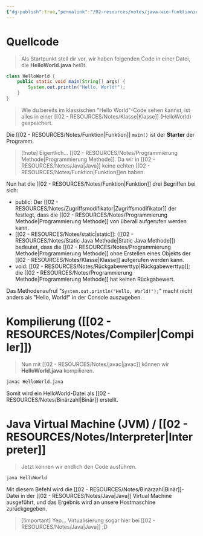 ```yaml
---
{"dg-publish":true,"permalink":"/02-resources/notes/java-wie-funktioniert-es/","tags":["code/java","informatik/virtualisierung"],"noteIcon":"","updated":"2025-03-19T12:11:04.000+01:00"}
---
```


<style> .container {font-family: sans-serif; text-align: center;} .button-wrapper button {z-index: 1;height: 40px; width: 100px; margin: 10px;padding: 5px;} .excalidraw .App-menu_top .buttonList { display: flex;} .excalidraw-wrapper { height: 800px; margin: 50px; position: relative;} :root[dir="ltr"] .excalidraw .layer-ui__wrapper .zen-mode-transition.App-menu_bottom--transition-left {transform: none;} </style><script src="https://cdn.jsdelivr.net/npm/react@17/umd/react.production.min.js"></script><script src="https://cdn.jsdelivr.net/npm/react-dom@17/umd/react-dom.production.min.js"></script><script type="text/javascript" src="https://cdn.jsdelivr.net/npm/@excalidraw/excalidraw@0/dist/excalidraw.production.min.js"></script><div id="Java_wie_funktioniert_es_2024-10-26_2017.00.excalidraw.md1"></div><script>(function(){const InitialData={"type":"excalidraw","version":2,"source":"https://github.com/zsviczian/obsidian-excalidraw-plugin/releases/tag/2.5.2","elements":[{"type":"ellipse","version":2203,"versionNonce":843266990,"index":"a0","isDeleted":false,"id":"yNFjAyFoa0pBaoJydxNyr","fillStyle":"solid","strokeWidth":1,"strokeStyle":"solid","roughness":0,"opacity":100,"angle":0,"x":-393.4815505608274,"y":-257.81102705309047,"strokeColor":"transparent","backgroundColor":"transparent","width":79.1919142631445,"height":87.62205410618098,"seed":1725785138,"groupIds":["PXvtHvARuXF3rJqCaPevx"],"frameId":null,"roundness":null,"boundElements":[],"updated":1729969671633,"link":null,"locked":false},{"type":"line","version":1244,"versionNonce":33265134,"index":"a1","isDeleted":false,"id":"yKKLGo6pUdqHmVqCrk0pQ","fillStyle":"solid","strokeWidth":1,"strokeStyle":"solid","roughness":0,"opacity":100,"angle":0,"x":-374.69158331882284,"y":-207.41750462819292,"strokeColor":"#495057","backgroundColor":"transparent","width":12.650836320188318,"height":10.170250896057496,"seed":231083506,"groupIds":["5GKK6Ds1dUnbUKtm2hsWR","PXvtHvARuXF3rJqCaPevx"],"frameId":null,"roundness":{"type":2},"boundElements":[],"updated":1729969671633,"link":null,"locked":false,"startBinding":null,"endBinding":null,"lastCommittedPoint":null,"startArrowhead":null,"endArrowhead":null,"points":[[0,0],[4.286140979690572,-2.3372162485070476],[8.409498207887736,-0.09856630824469903],[12.213261648746084,-1.9728195937873352],[12.650836320188318,-10.170250896057496]]},{"type":"line","version":824,"versionNonce":1714333742,"index":"a2","isDeleted":false,"id":"pcrVMbZr02M--dIuMa6T9","fillStyle":"solid","strokeWidth":1,"strokeStyle":"solid","roughness":0,"opacity":100,"angle":0,"x":-340.5517983725855,"y":-178.36508527335437,"strokeColor":"#495057","backgroundColor":"transparent","width":21.54643339796803,"height":14.444444444444343,"seed":762544050,"groupIds":["5GKK6Ds1dUnbUKtm2hsWR","PXvtHvARuXF3rJqCaPevx"],"frameId":null,"roundness":{"type":2},"boundElements":[],"updated":1729969671633,"link":null,"locked":false,"startBinding":null,"endBinding":null,"lastCommittedPoint":null,"startArrowhead":null,"endArrowhead":null,"points":[[0,0],[4.2592592592591245,-3.0092592592591245],[9.135304659498615,-1.3351254480294301],[13.167562724014715,-6.589755077658083],[-1.8518518518530982,-14.444444444444343],[-8.378870673953315,-11.432908318154205]]},{"type":"line","version":1806,"versionNonce":1858433646,"index":"a3","isDeleted":false,"id":"ItC9XOj0DZKERNcbTAAEO","fillStyle":"solid","strokeWidth":2,"strokeStyle":"solid","roughness":0,"opacity":100,"angle":0,"x":-397.71036370231707,"y":-200.81815431337364,"strokeColor":"#495057","backgroundColor":"#ced4da","width":53.451710477793824,"height":36.95026404079046,"seed":1645001074,"groupIds":["fonEkfCevmE0suwyKIXou","ikusVdUThEdEG1DP4aVlf","FutNFdHld9wRfdDhklJgK","5GKK6Ds1dUnbUKtm2hsWR","PXvtHvARuXF3rJqCaPevx"],"frameId":null,"roundness":null,"boundElements":[],"updated":1729969671633,"link":null,"locked":false,"startBinding":null,"endBinding":null,"lastCommittedPoint":null,"startArrowhead":null,"endArrowhead":null,"points":[[0,0],[0.11421566210443146,2.941475505966393],[39.14031821739576,25.662220680908387],[52.95204025206479,15.721398660091626],[53.451710477793824,11.242332820895239],[14.739754753237094,-11.288043359882067],[0,0]]},{"type":"line","version":1307,"versionNonce":1183380654,"index":"a4","isDeleted":false,"id":"-G2yigQt7kWe3kOC6La1p","fillStyle":"solid","strokeWidth":1,"strokeStyle":"solid","roughness":0,"opacity":100,"angle":0,"x":-397.13422940761814,"y":-200.2711144306867,"strokeColor":"#495057","backgroundColor":"#ced4da","width":52.73040807408438,"height":22.437421346334304,"seed":718846770,"groupIds":["fMXGN-CnBAUOwDk_gzsTa","nqIzSHrfBjya24GzHmQVf","kf1qztHAz7SfiJgCwpJ4e","5GKK6Ds1dUnbUKtm2hsWR","PXvtHvARuXF3rJqCaPevx"],"frameId":null,"roundness":null,"boundElements":[],"updated":1729969671633,"link":null,"locked":false,"startBinding":null,"endBinding":null,"lastCommittedPoint":null,"startArrowhead":null,"endArrowhead":null,"points":[[0,0],[38.44304876048511,22.437421346334304],[52.73040807408438,10.447081206101757]]},{"type":"line","version":1231,"versionNonce":1461858030,"index":"a5","isDeleted":false,"id":"WGJylzdRI8wYiPVgdw4gP","fillStyle":"solid","strokeWidth":1,"strokeStyle":"solid","roughness":0,"opacity":100,"angle":0,"x":-358.5590352767955,"y":-174.68985613991154,"strokeColor":"#495057","backgroundColor":"#ced4da","width":0.03132583383842302,"height":2.9953646072644915,"seed":104760562,"groupIds":["zI8VWGrF0biOo6rShiEqt","Nd5Wt33zzmdpeqk3upbmm","xscJZtRa76y1-VXd_rYJ2","5GKK6Ds1dUnbUKtm2hsWR","PXvtHvARuXF3rJqCaPevx"],"frameId":null,"roundness":null,"boundElements":[],"updated":1729969671633,"link":null,"locked":false,"startBinding":null,"endBinding":null,"lastCommittedPoint":null,"startArrowhead":null,"endArrowhead":null,"points":[[0,0],[-0.03132583383842302,-2.9953646072644915]]},{"type":"line","version":650,"versionNonce":1830428974,"index":"a6","isDeleted":false,"id":"5-r_sNy2PzbiNhBNHAn_A","fillStyle":"solid","strokeWidth":1,"strokeStyle":"solid","roughness":0,"opacity":100,"angle":0,"x":-383.5647535009699,"y":-209.10703130328184,"strokeColor":"#495057","backgroundColor":"#495057","width":32.582969029002015,"height":21.222215380825673,"seed":231020210,"groupIds":["5GKK6Ds1dUnbUKtm2hsWR","PXvtHvARuXF3rJqCaPevx"],"frameId":null,"roundness":null,"boundElements":[],"updated":1729969671633,"link":null,"locked":false,"startBinding":null,"endBinding":null,"lastCommittedPoint":null,"startArrowhead":null,"endArrowhead":null,"points":[[0,0],[-10.458715596330876,8.16513761467877],[12.399482790468028,21.222215380825673],[22.12425343267114,12.506619050550398],[0,0]]},{"type":"line","version":854,"versionNonce":1541000046,"index":"a7","isDeleted":false,"id":"WcwliUq2ZVkGCho_ESnUK","fillStyle":"solid","strokeWidth":1,"strokeStyle":"solid","roughness":0,"opacity":100,"angle":0,"x":-360.0842427318954,"y":-195.73001990919593,"strokeColor":"#495057","backgroundColor":"#495057","width":7.375520559826327,"height":5.156962524708888,"seed":303263858,"groupIds":["5GKK6Ds1dUnbUKtm2hsWR","PXvtHvARuXF3rJqCaPevx"],"frameId":null,"roundness":null,"boundElements":[],"updated":1729969671633,"link":null,"locked":false,"startBinding":null,"endBinding":null,"lastCommittedPoint":null,"startArrowhead":null,"endArrowhead":null,"points":[[0,0],[-3.2808014859010655,3.011763381549372],[1.0418305085531756,5.156962524708888],[4.094719073925262,2.3136435444562267],[0,0]]},{"type":"line","version":956,"versionNonce":564800942,"index":"a8","isDeleted":false,"id":"c_PdL09Eqg69y8giwxKvB","fillStyle":"solid","strokeWidth":1,"strokeStyle":"solid","roughness":0,"opacity":100,"angle":0,"x":-354.4466588392785,"y":-192.70988568100793,"strokeColor":"#495057","backgroundColor":"#495057","width":15.227869553114942,"height":12.271056484440578,"seed":921735730,"groupIds":["5GKK6Ds1dUnbUKtm2hsWR","PXvtHvARuXF3rJqCaPevx"],"frameId":null,"roundness":null,"boundElements":[],"updated":1729969671633,"link":null,"locked":false,"startBinding":null,"endBinding":null,"lastCommittedPoint":null,"startArrowhead":null,"endArrowhead":null,"points":[[0,0],[-9.522412224156142,8.582233180207822],[-3.723270162588051,12.271056484440578],[5.705457328958801,3.7230395176111415],[0,0]]},{"type":"line","version":2208,"versionNonce":196364270,"index":"a9","isDeleted":false,"id":"c-SrbUMdr8cMpXPBV5WLU","fillStyle":"solid","strokeWidth":2,"strokeStyle":"solid","roughness":0,"opacity":100,"angle":0,"x":-349.75903829272613,"y":-173.5934270543702,"strokeColor":"#495057","backgroundColor":"#ced4da","width":10.325861900493805,"height":8.12204795062289,"seed":256080882,"groupIds":["FT5Z62Lrw2_nEeAyPZwta","8qfmkCjUW4eiOUzoqXmRZ","7ezfQO_I24QkeMrvPdPUz","5GKK6Ds1dUnbUKtm2hsWR","PXvtHvARuXF3rJqCaPevx"],"frameId":null,"roundness":null,"boundElements":[],"updated":1729969671633,"link":null,"locked":false,"startBinding":null,"endBinding":null,"lastCommittedPoint":null,"startArrowhead":null,"endArrowhead":null,"points":[[0,0],[5.112383161587331,2.155257417460234],[10.325861900493805,-1.9238001260923738],[10.18553212622255,-4.242865965288763],[5.989705433923358,-5.966790533162657],[0,0]]},{"type":"line","version":3137,"versionNonce":1510021678,"index":"aA","isDeleted":false,"id":"OQhEfoaft2aMPpqrycnvT","fillStyle":"solid","strokeWidth":2,"strokeStyle":"solid","roughness":0,"opacity":100,"angle":0,"x":-358.18137273643936,"y":-216.1976715618097,"strokeColor":"#495057","backgroundColor":"#ced4da","width":25.059439418853884,"height":22.532361289552,"seed":957558194,"groupIds":["ksqNP57HHDRbDp3j-aehy","YRtsMEAZr0eINwD5N6Rbx","7Le1U4Q9Rxp-BoLCMtX1V","5_Gi2DSHgkYD3M_aKjOzL","mnFf34jNOPQ-FI7UEzVvt","ixqaBshMuZtSpHWbHFK_v","FMZWKOHFRnsTsmcugvfBg","nduQZGnSKtdae-Hi-m3B7","PXvtHvARuXF3rJqCaPevx"],"frameId":null,"roundness":null,"boundElements":[],"updated":1729969671633,"link":null,"locked":false,"startBinding":null,"endBinding":null,"lastCommittedPoint":null,"startArrowhead":null,"endArrowhead":null,"points":[[0,0],[0.11421566210438161,9.422956987448126],[12.817631894707915,15.935675954361614],[24.559769193124808,7.622238894263049],[25.059439418853884,-1.4864565745628564],[13.57926092607591,-6.5966853351903865],[0,0]]},{"type":"line","version":1919,"versionNonce":1668916334,"index":"aB","isDeleted":false,"id":"2kinHQIo6RiA0-P2GViWH","fillStyle":"solid","strokeWidth":2,"strokeStyle":"solid","roughness":0,"opacity":100,"angle":0,"x":-362.1278473003291,"y":-256.260579057683,"strokeColor":"#495057","backgroundColor":"#ced4da","width":40.037471489083146,"height":51.5348828789688,"seed":2038867826,"groupIds":["CtoUfwbg2_5CP9zHP5hvx","nduQZGnSKtdae-Hi-m3B7","PXvtHvARuXF3rJqCaPevx"],"frameId":null,"roundness":{"type":2},"boundElements":[],"updated":1729969671633,"link":null,"locked":false,"startBinding":null,"endBinding":null,"lastCommittedPoint":null,"startArrowhead":null,"endArrowhead":null,"points":[[0,0],[15.81323992614307,1.5686434234826265],[36.569729553599245,12.773885811519904],[40.037471489083146,28.785616016799395],[38.351254480287025,41.35159842149187],[30.660638644509163,51.5348828789688],[22.92603453893753,47.121393142898796],[3.38057999348257,20.303211324717267],[2.471489084391578,3.7123022338078044]]},{"type":"line","version":2975,"versionNonce":971433646,"index":"aC","isDeleted":false,"id":"eqAaY7HGSdxmFW5irqooY","fillStyle":"solid","strokeWidth":2,"strokeStyle":"solid","roughness":0,"opacity":100,"angle":0,"x":-373.3008051668345,"y":-230.07668136855537,"strokeColor":"#495057","backgroundColor":"#ced4da","width":46.86901140734767,"height":54.3714311178362,"seed":1491396914,"groupIds":["CtoUfwbg2_5CP9zHP5hvx","nduQZGnSKtdae-Hi-m3B7","PXvtHvARuXF3rJqCaPevx"],"frameId":null,"roundness":{"type":2},"boundElements":[],"updated":1729969671633,"link":null,"locked":false,"startBinding":null,"endBinding":null,"lastCommittedPoint":null,"startArrowhead":null,"endArrowhead":null,"points":[[0,0],[4.311701847418056,13.761389868409811],[36.672357030754256,28.290893113945458],[46.4915051662324,19.50728732212292],[46.86901140734767,-7.857569074843923],[37.76870538120877,-16.736013442588842],[13.340736029639045,-26.080538003890744],[1.8028021661685354,-21.15287874969945],[0,0]]},{"type":"line","version":2758,"versionNonce":1307697390,"index":"aD","isDeleted":false,"id":"zhCGmAQmHzUvNGxvSD-ty","fillStyle":"solid","strokeWidth":2,"strokeStyle":"solid","roughness":0,"opacity":100,"angle":0,"x":-370.1189869850165,"y":-230.52205931378867,"strokeColor":"#495057","backgroundColor":"#343a40","width":39.772727272725206,"height":45.505050505050804,"seed":1049948914,"groupIds":["CtoUfwbg2_5CP9zHP5hvx","nduQZGnSKtdae-Hi-m3B7","PXvtHvARuXF3rJqCaPevx"],"frameId":null,"roundness":{"type":2},"boundElements":[],"updated":1729969671633,"link":null,"locked":false,"startBinding":null,"endBinding":null,"lastCommittedPoint":null,"startArrowhead":null,"endArrowhead":null,"points":[[0,0],[3.623737373738095,11.56565656565499],[29.29292929293024,23.58585858585775],[39.64646464646603,18.686868686866546],[39.772727272725206,-5.075757575758416],[31.742424242424477,-14.065656565657264],[11.21212121212102,-21.919191919193054],[1.5151515151524109,-17.777777777778738],[0,0]]},{"type":"rectangle","version":517,"versionNonce":946159410,"index":"aE","isDeleted":false,"id":"aS89FvSlA4lbBGgJa9DDS","fillStyle":"solid","strokeWidth":2,"strokeStyle":"solid","roughness":1,"opacity":100,"angle":0,"x":-345,"y":-330.55824288922156,"strokeColor":"#1e1e1e","backgroundColor":"transparent","width":174.5748502994012,"height":95,"seed":2088133490,"groupIds":[],"frameId":null,"roundness":{"type":3},"boundElements":[{"type":"text","id":"xLZyBGnM"},{"id":"BBYMZalFyS7ttFw6IY6B3","type":"arrow"}],"updated":1729969903646,"link":null,"locked":false},{"type":"text","version":416,"versionNonce":1390604274,"index":"aF","isDeleted":false,"id":"xLZyBGnM","fillStyle":"solid","strokeWidth":2,"strokeStyle":"solid","roughness":1,"opacity":100,"angle":0,"x":-332.588818441608,"y":-325.3486620508982,"strokeColor":"#1e1e1e","backgroundColor":"transparent","width":149.7524871826172,"height":84.5808383233533,"seed":1820021678,"groupIds":[],"frameId":null,"roundness":null,"boundElements":[],"updated":1729969629343,"link":null,"locked":false,"fontSize":13.532934131736527,"fontFamily":5,"text":"public class HelloWorld{\n\n\n\n}","rawText":"public class HelloWorld{\n\n\n\n}","textAlign":"center","verticalAlign":"middle","containerId":"aS89FvSlA4lbBGgJa9DDS","originalText":"public class HelloWorld{\n\n\n\n}","autoResize":true,"lineHeight":1.25},{"type":"text","version":158,"versionNonce":1084498354,"index":"aG","isDeleted":false,"id":"KBJQuIrU","fillStyle":"solid","strokeWidth":2,"strokeStyle":"solid","roughness":1,"opacity":100,"angle":0,"x":-304.4011976047904,"y":-352.2109375,"strokeColor":"#1e1e1e","backgroundColor":"transparent","width":94.91865539550781,"height":16.91616766467066,"seed":1230215794,"groupIds":[],"frameId":null,"roundness":null,"boundElements":[],"updated":1729969629343,"link":null,"locked":false,"fontSize":13.532934131736527,"fontFamily":5,"text":"HelloWorld.java","rawText":"HelloWorld.java","textAlign":"left","verticalAlign":"top","containerId":null,"originalText":"HelloWorld.java","autoResize":true,"lineHeight":1.25},{"type":"rectangle","version":888,"versionNonce":1023449778,"index":"aL","isDeleted":false,"id":"jzFMmNtFQUSLb9gLCeTNb","fillStyle":"solid","strokeWidth":2,"strokeStyle":"solid","roughness":1,"opacity":100,"angle":0,"x":152,"y":-352.2109375,"strokeColor":"#1e1e1e","backgroundColor":"transparent","width":57,"height":85,"seed":1873785518,"groupIds":[],"frameId":null,"roundness":{"type":3},"boundElements":[{"type":"text","id":"eZc9XNM3"},{"id":"BBYMZalFyS7ttFw6IY6B3","type":"arrow"}],"updated":1729969903646,"link":null,"locked":false},{"type":"text","version":619,"versionNonce":583256050,"index":"aM","isDeleted":false,"id":"eZc9XNM3","fillStyle":"solid","strokeWidth":2,"strokeStyle":"solid","roughness":1,"opacity":100,"angle":0,"x":160.2200164794922,"y":-347.2109375,"strokeColor":"#1e1e1e","backgroundColor":"transparent","width":40.559967041015625,"height":75,"seed":970941874,"groupIds":[],"frameId":null,"roundness":null,"boundElements":[],"updated":1729969883436,"link":null,"locked":false,"fontSize":20,"fontFamily":5,"text":"0111\n000\n101","rawText":"0111000101","textAlign":"center","verticalAlign":"middle","containerId":"jzFMmNtFQUSLb9gLCeTNb","originalText":"0111000101","autoResize":true,"lineHeight":1.25},{"type":"text","version":134,"versionNonce":1543022066,"index":"aN","isDeleted":false,"id":"1abA5VX6","fillStyle":"solid","strokeWidth":2,"strokeStyle":"solid","roughness":1,"opacity":100,"angle":0,"x":134,"y":-261.2109375,"strokeColor":"#1e1e1e","backgroundColor":"transparent","width":95.159912109375,"height":50,"seed":910402802,"groupIds":[],"frameId":null,"roundness":null,"boundElements":[{"id":"8YTUKKIpLnRu_TDbI-JyH","type":"arrow"}],"updated":1729970351685,"link":null,"locked":false,"fontSize":20,"fontFamily":5,"text":"HelloWorld\nin Bytes","rawText":"HelloWorld\nin Bytes","textAlign":"center","verticalAlign":"top","containerId":null,"originalText":"HelloWorld\nin Bytes","autoResize":true,"lineHeight":1.25},{"type":"arrow","version":56,"versionNonce":217408686,"index":"aO","isDeleted":false,"id":"BBYMZalFyS7ttFw6IY6B3","fillStyle":"solid","strokeWidth":2,"strokeStyle":"solid","roughness":1,"opacity":100,"angle":0,"x":-161.99999999999994,"y":-279.21093749999994,"strokeColor":"#1e1e1e","backgroundColor":"transparent","width":303.99999999999994,"height":5.000000000000057,"seed":882685102,"groupIds":[],"frameId":null,"roundness":{"type":2},"boundElements":[],"updated":1729970461786,"link":null,"locked":false,"startBinding":{"elementId":"aS89FvSlA4lbBGgJa9DDS","focus":0.11078887361559199,"gap":8.425149700598809,"fixedPoint":null},"endBinding":{"elementId":"jzFMmNtFQUSLb9gLCeTNb","focus":-0.5787177033492823,"gap":10,"fixedPoint":null},"lastCommittedPoint":null,"startArrowhead":null,"endArrowhead":"arrow","points":[[0,0],[303.99999999999994,-5.000000000000057]],"elbowed":false},{"type":"text","version":59,"versionNonce":1218621806,"index":"aP","isDeleted":false,"id":"NQR2UKLK","fillStyle":"solid","strokeWidth":2,"strokeStyle":"solid","roughness":1,"opacity":100,"angle":0,"x":-70,"y":-328.2109375,"strokeColor":"#1e1e1e","backgroundColor":"transparent","width":113.29301452636719,"height":25,"seed":1265507822,"groupIds":[],"frameId":null,"roundness":null,"boundElements":[],"updated":1729969923490,"link":"[[02 - RESOURCES/Notes/javac\|javac]]","locked":false,"fontSize":20,"fontFamily":5,"text":"📍[[02 - RESOURCES/Notes/javac\|javac]]","rawText":"[[02 - RESOURCES/Notes/javac\|javac]]","textAlign":"left","verticalAlign":"top","containerId":null,"originalText":"📍[[02 - RESOURCES/Notes/javac\|javac]]","autoResize":true,"lineHeight":1.25},{"type":"ellipse","version":2202,"versionNonce":108614002,"index":"aQ","isDeleted":false,"id":"s1bf8yLGq5Ud7uwUMxEpU","fillStyle":"solid","strokeWidth":1,"strokeStyle":"solid","roughness":0,"opacity":100,"angle":0,"x":165.5184494391726,"y":75.1889729469095,"strokeColor":"transparent","backgroundColor":"transparent","width":79.1919142631445,"height":87.62205410618098,"seed":207869682,"groupIds":["GBVq1goyrcZkrPfEt3g0u"],"frameId":null,"roundness":null,"boundElements":[{"id":"8YTUKKIpLnRu_TDbI-JyH","type":"arrow"}],"updated":1729970351686,"link":null,"locked":false},{"type":"line","version":1242,"versionNonce":1391165426,"index":"aR","isDeleted":false,"id":"E5fbLZhi2-8d2-_Xze958","fillStyle":"solid","strokeWidth":1,"strokeStyle":"solid","roughness":0,"opacity":100,"angle":0,"x":184.30841668117714,"y":125.58249537180708,"strokeColor":"#495057","backgroundColor":"transparent","width":12.650836320188318,"height":10.170250896057496,"seed":124790962,"groupIds":["oAlT7eDDQ3_Z6qg9LQwiZ","GBVq1goyrcZkrPfEt3g0u"],"frameId":null,"roundness":{"type":2},"boundElements":[],"updated":1729970344042,"link":null,"locked":false,"startBinding":null,"endBinding":null,"lastCommittedPoint":null,"startArrowhead":null,"endArrowhead":null,"points":[[0,0],[4.286140979690572,-2.3372162485070476],[8.409498207887736,-0.09856630824469903],[12.213261648746084,-1.9728195937873352],[12.650836320188318,-10.170250896057496]]},{"type":"line","version":822,"versionNonce":1360703922,"index":"aS","isDeleted":false,"id":"2W4ljCoN9bogrBOJeOtEP","fillStyle":"solid","strokeWidth":1,"strokeStyle":"solid","roughness":0,"opacity":100,"angle":0,"x":218.44820162741448,"y":154.63491472664563,"strokeColor":"#495057","backgroundColor":"transparent","width":21.54643339796803,"height":14.444444444444343,"seed":143409778,"groupIds":["oAlT7eDDQ3_Z6qg9LQwiZ","GBVq1goyrcZkrPfEt3g0u"],"frameId":null,"roundness":{"type":2},"boundElements":[],"updated":1729970344042,"link":null,"locked":false,"startBinding":null,"endBinding":null,"lastCommittedPoint":null,"startArrowhead":null,"endArrowhead":null,"points":[[0,0],[4.2592592592591245,-3.0092592592591245],[9.135304659498615,-1.3351254480294301],[13.167562724014715,-6.589755077658083],[-1.8518518518530982,-14.444444444444343],[-8.378870673953315,-11.432908318154205]]},{"type":"line","version":1804,"versionNonce":771599218,"index":"aT","isDeleted":false,"id":"zzRvtOvQclLD_9cStOTBW","fillStyle":"solid","strokeWidth":2,"strokeStyle":"solid","roughness":0,"opacity":100,"angle":0,"x":161.2896362976829,"y":132.18184568662636,"strokeColor":"#495057","backgroundColor":"#ced4da","width":53.451710477793824,"height":36.95026404079046,"seed":1249846322,"groupIds":["FBBuCn8_7X2Hz6GNAlVbS","pKE1tiqSyOxqOSIKtemMQ","rx3nRowqSDTBn4CvG2cvY","oAlT7eDDQ3_Z6qg9LQwiZ","GBVq1goyrcZkrPfEt3g0u"],"frameId":null,"roundness":null,"boundElements":[],"updated":1729970344042,"link":null,"locked":false,"startBinding":null,"endBinding":null,"lastCommittedPoint":null,"startArrowhead":null,"endArrowhead":null,"points":[[0,0],[0.11421566210443146,2.941475505966393],[39.14031821739576,25.662220680908387],[52.95204025206479,15.721398660091626],[53.451710477793824,11.242332820895239],[14.739754753237094,-11.288043359882067],[0,0]]},{"type":"line","version":1305,"versionNonce":1876651314,"index":"aU","isDeleted":false,"id":"zIlS4FpGphrw--NVvvahJ","fillStyle":"solid","strokeWidth":1,"strokeStyle":"solid","roughness":0,"opacity":100,"angle":0,"x":161.86577059238184,"y":132.7288855693133,"strokeColor":"#495057","backgroundColor":"#ced4da","width":52.73040807408438,"height":22.437421346334304,"seed":389008882,"groupIds":["3Fe_ldHhEviLYtAOiIsiw","l_MgPxmvk28OIpB-eUfp-","09s8FsD4I7LZZ2Edzsxve","oAlT7eDDQ3_Z6qg9LQwiZ","GBVq1goyrcZkrPfEt3g0u"],"frameId":null,"roundness":null,"boundElements":[],"updated":1729970344042,"link":null,"locked":false,"startBinding":null,"endBinding":null,"lastCommittedPoint":null,"startArrowhead":null,"endArrowhead":null,"points":[[0,0],[38.44304876048511,22.437421346334304],[52.73040807408438,10.447081206101757]]},{"type":"line","version":1229,"versionNonce":1008400114,"index":"aV","isDeleted":false,"id":"uwmoi6PmQjk2sqjcMHkar","fillStyle":"solid","strokeWidth":1,"strokeStyle":"solid","roughness":0,"opacity":100,"angle":0,"x":200.44096472320447,"y":158.31014386008846,"strokeColor":"#495057","backgroundColor":"#ced4da","width":0.03132583383842302,"height":2.9953646072644915,"seed":1671774130,"groupIds":["tytV1KWWO7bcOjNVD1iBJ","Lbf3FU8exIsPXMutZmeLc","prkT5kqwh0ZVUwo4cbRwP","oAlT7eDDQ3_Z6qg9LQwiZ","GBVq1goyrcZkrPfEt3g0u"],"frameId":null,"roundness":null,"boundElements":[],"updated":1729970344042,"link":null,"locked":false,"startBinding":null,"endBinding":null,"lastCommittedPoint":null,"startArrowhead":null,"endArrowhead":null,"points":[[0,0],[-0.03132583383842302,-2.9953646072644915]]},{"type":"line","version":648,"versionNonce":1933789362,"index":"aW","isDeleted":false,"id":"FNXT9tzGgWP-qcAs9jjG7","fillStyle":"solid","strokeWidth":1,"strokeStyle":"solid","roughness":0,"opacity":100,"angle":0,"x":175.43524649903006,"y":123.89296869671816,"strokeColor":"#495057","backgroundColor":"#495057","width":32.582969029002015,"height":21.222215380825673,"seed":1812363634,"groupIds":["oAlT7eDDQ3_Z6qg9LQwiZ","GBVq1goyrcZkrPfEt3g0u"],"frameId":null,"roundness":null,"boundElements":[],"updated":1729970344042,"link":null,"locked":false,"startBinding":null,"endBinding":null,"lastCommittedPoint":null,"startArrowhead":null,"endArrowhead":null,"points":[[0,0],[-10.458715596330876,8.16513761467877],[12.399482790468028,21.222215380825673],[22.12425343267114,12.506619050550398],[0,0]]},{"type":"line","version":852,"versionNonce":1291543154,"index":"aX","isDeleted":false,"id":"-rNEiz80X7ppZ-ydsKeYd","fillStyle":"solid","strokeWidth":1,"strokeStyle":"solid","roughness":0,"opacity":100,"angle":0,"x":198.91575726810456,"y":137.26998009080407,"strokeColor":"#495057","backgroundColor":"#495057","width":7.375520559826327,"height":5.156962524708888,"seed":1335524146,"groupIds":["oAlT7eDDQ3_Z6qg9LQwiZ","GBVq1goyrcZkrPfEt3g0u"],"frameId":null,"roundness":null,"boundElements":[],"updated":1729970344042,"link":null,"locked":false,"startBinding":null,"endBinding":null,"lastCommittedPoint":null,"startArrowhead":null,"endArrowhead":null,"points":[[0,0],[-3.2808014859010655,3.011763381549372],[1.0418305085531756,5.156962524708888],[4.094719073925262,2.3136435444562267],[0,0]]},{"type":"line","version":954,"versionNonce":1946829874,"index":"aY","isDeleted":false,"id":"bNFqm6OR4vMclWbxP1hJ1","fillStyle":"solid","strokeWidth":1,"strokeStyle":"solid","roughness":0,"opacity":100,"angle":0,"x":204.5533411607215,"y":140.29011431899207,"strokeColor":"#495057","backgroundColor":"#495057","width":15.227869553114942,"height":12.271056484440578,"seed":751322354,"groupIds":["oAlT7eDDQ3_Z6qg9LQwiZ","GBVq1goyrcZkrPfEt3g0u"],"frameId":null,"roundness":null,"boundElements":[],"updated":1729970344042,"link":null,"locked":false,"startBinding":null,"endBinding":null,"lastCommittedPoint":null,"startArrowhead":null,"endArrowhead":null,"points":[[0,0],[-9.522412224156142,8.582233180207822],[-3.723270162588051,12.271056484440578],[5.705457328958801,3.7230395176111415],[0,0]]},{"type":"line","version":2206,"versionNonce":576122354,"index":"aZ","isDeleted":false,"id":"SujuqWhbfxJkrbqpqxWt2","fillStyle":"solid","strokeWidth":2,"strokeStyle":"solid","roughness":0,"opacity":100,"angle":0,"x":209.24096170727384,"y":159.4065729456298,"strokeColor":"#495057","backgroundColor":"#ced4da","width":10.325861900493805,"height":8.12204795062289,"seed":1024906930,"groupIds":["GElAM4Qh28f1oYHS3viBc","fBltNewUQoAkmFOP0pkVN","TJMtW8ao2S8OCndwZ6qsJ","oAlT7eDDQ3_Z6qg9LQwiZ","GBVq1goyrcZkrPfEt3g0u"],"frameId":null,"roundness":null,"boundElements":[],"updated":1729970344042,"link":null,"locked":false,"startBinding":null,"endBinding":null,"lastCommittedPoint":null,"startArrowhead":null,"endArrowhead":null,"points":[[0,0],[5.112383161587331,2.155257417460234],[10.325861900493805,-1.9238001260923738],[10.18553212622255,-4.242865965288763],[5.989705433923358,-5.966790533162657],[0,0]]},{"type":"line","version":3135,"versionNonce":1021861810,"index":"aa","isDeleted":false,"id":"xo7a1nG0IzJ_MTYCmrGk2","fillStyle":"solid","strokeWidth":2,"strokeStyle":"solid","roughness":0,"opacity":100,"angle":0,"x":200.81862726356061,"y":116.8023284381903,"strokeColor":"#495057","backgroundColor":"#ced4da","width":25.059439418853884,"height":22.532361289552,"seed":1898786930,"groupIds":["bHLcmjWpTtOYZf6FPdYER","7Y-LqfizakrVm6l92K4_H","xB1M5ZAHB4keLsGEYClNg","EN3LBaz_ZYx6ERGWUiS4R","jputriXk06mF1h3BGqVjB","Q4PpPNCptHPkJaifkyn66","jtw13qM7zVq9yqUbstGv1","XpZpPWrDBz5lxlU8WTqSQ","GBVq1goyrcZkrPfEt3g0u"],"frameId":null,"roundness":null,"boundElements":[],"updated":1729970344042,"link":null,"locked":false,"startBinding":null,"endBinding":null,"lastCommittedPoint":null,"startArrowhead":null,"endArrowhead":null,"points":[[0,0],[0.11421566210438161,9.422956987448126],[12.817631894707915,15.935675954361614],[24.559769193124808,7.622238894263049],[25.059439418853884,-1.4864565745628564],[13.57926092607591,-6.5966853351903865],[0,0]]},{"type":"line","version":1917,"versionNonce":1877318002,"index":"ab","isDeleted":false,"id":"O9bNaduGyCVoJ3xWQGz_W","fillStyle":"solid","strokeWidth":2,"strokeStyle":"solid","roughness":0,"opacity":100,"angle":0,"x":196.87215269967086,"y":76.73942094231697,"strokeColor":"#495057","backgroundColor":"#ced4da","width":40.037471489083146,"height":51.5348828789688,"seed":215110194,"groupIds":["yxXaI0UTcXhD4x10IQ-fn","XpZpPWrDBz5lxlU8WTqSQ","GBVq1goyrcZkrPfEt3g0u"],"frameId":null,"roundness":{"type":2},"boundElements":[],"updated":1729970344042,"link":null,"locked":false,"startBinding":null,"endBinding":null,"lastCommittedPoint":null,"startArrowhead":null,"endArrowhead":null,"points":[[0,0],[15.81323992614307,1.5686434234826265],[36.569729553599245,12.773885811519904],[40.037471489083146,28.785616016799395],[38.351254480287025,41.35159842149187],[30.660638644509163,51.5348828789688],[22.92603453893753,47.121393142898796],[3.38057999348257,20.303211324717267],[2.471489084391578,3.7123022338078044]]},{"type":"line","version":2973,"versionNonce":1251318578,"index":"ac","isDeleted":false,"id":"ZWrB1ERNgn4HiKUj00LmX","fillStyle":"solid","strokeWidth":2,"strokeStyle":"solid","roughness":0,"opacity":100,"angle":0,"x":185.69919483316548,"y":102.92331863144463,"strokeColor":"#495057","backgroundColor":"#ced4da","width":46.86901140734767,"height":54.3714311178362,"seed":1122843634,"groupIds":["yxXaI0UTcXhD4x10IQ-fn","XpZpPWrDBz5lxlU8WTqSQ","GBVq1goyrcZkrPfEt3g0u"],"frameId":null,"roundness":{"type":2},"boundElements":[],"updated":1729970344042,"link":null,"locked":false,"startBinding":null,"endBinding":null,"lastCommittedPoint":null,"startArrowhead":null,"endArrowhead":null,"points":[[0,0],[4.311701847418056,13.761389868409811],[36.672357030754256,28.290893113945458],[46.4915051662324,19.50728732212292],[46.86901140734767,-7.857569074843923],[37.76870538120877,-16.736013442588842],[13.340736029639045,-26.080538003890744],[1.8028021661685354,-21.15287874969945],[0,0]]},{"type":"line","version":2756,"versionNonce":1532978418,"index":"ad","isDeleted":false,"id":"cZeu_gYFzvv7QbaqUEkb6","fillStyle":"solid","strokeWidth":2,"strokeStyle":"solid","roughness":0,"opacity":100,"angle":0,"x":188.8810130149835,"y":102.47794068621133,"strokeColor":"#495057","backgroundColor":"#343a40","width":39.772727272725206,"height":45.505050505050804,"seed":1367666098,"groupIds":["yxXaI0UTcXhD4x10IQ-fn","XpZpPWrDBz5lxlU8WTqSQ","GBVq1goyrcZkrPfEt3g0u"],"frameId":null,"roundness":{"type":2},"boundElements":[],"updated":1729970344042,"link":null,"locked":false,"startBinding":null,"endBinding":null,"lastCommittedPoint":null,"startArrowhead":null,"endArrowhead":null,"points":[[0,0],[3.623737373738095,11.56565656565499],[29.29292929293024,23.58585858585775],[39.64646464646603,18.686868686866546],[39.772727272725206,-5.075757575758416],[31.742424242424477,-14.065656565657264],[11.21212121212102,-21.919191919193054],[1.5151515151524109,-17.777777777778738],[0,0]]},{"type":"rectangle","version":138,"versionNonce":1271527090,"index":"b09","isDeleted":false,"id":"0Dz7d46MIavQoEPAXE1Ve","fillStyle":"solid","strokeWidth":2,"strokeStyle":"solid","roughness":1,"opacity":100,"angle":0,"x":232,"y":15.7890625,"strokeColor":"#1e1e1e","backgroundColor":"transparent","width":188,"height":82,"seed":1151636014,"groupIds":[],"frameId":null,"roundness":{"type":3},"boundElements":[{"type":"text","id":"QFmmlmkk"}],"updated":1729970344042,"link":null,"locked":false},{"type":"text","version":117,"versionNonce":2088521842,"index":"b0A","isDeleted":false,"id":"QFmmlmkk","fillStyle":"solid","strokeWidth":2,"strokeStyle":"solid","roughness":1,"opacity":100,"angle":0,"x":237,"y":20.7890625,"strokeColor":"#1e1e1e","backgroundColor":"transparent","width":91.64814758300781,"height":20,"seed":2056669170,"groupIds":[],"frameId":null,"roundness":null,"boundElements":[],"updated":1729970344042,"link":null,"locked":false,"fontSize":16,"fontFamily":5,"text":">Hello World","rawText":">Hello World","textAlign":"left","verticalAlign":"top","containerId":"0Dz7d46MIavQoEPAXE1Ve","originalText":">Hello World","autoResize":true,"lineHeight":1.25},{"type":"arrow","version":48,"versionNonce":1234376626,"index":"b0B","isDeleted":false,"id":"8YTUKKIpLnRu_TDbI-JyH","fillStyle":"solid","strokeWidth":2,"strokeStyle":"solid","roughness":1,"opacity":100,"angle":0,"x":184,"y":-200.2109375,"strokeColor":"#1e1e1e","backgroundColor":"transparent","width":6,"height":267,"seed":825197038,"groupIds":[],"frameId":null,"roundness":{"type":2},"boundElements":[],"updated":1729970351686,"link":null,"locked":false,"startBinding":{"elementId":"1abA5VX6","focus":-0.03346482115524191,"gap":11,"fixedPoint":null},"endBinding":{"elementId":"s1bf8yLGq5Ud7uwUMxEpU","focus":-0.35197582582621256,"gap":10.903994480061222,"fixedPoint":null},"lastCommittedPoint":null,"startArrowhead":null,"endArrowhead":"arrow","points":[[0,0],[6,267]],"elbowed":false},{"type":"text","version":39,"versionNonce":218405810,"index":"b0D","isDeleted":false,"id":"tuQQu5FN","fillStyle":"solid","strokeWidth":2,"strokeStyle":"solid","roughness":1,"opacity":100,"angle":0,"x":208,"y":-103.7109375,"strokeColor":"#1e1e1e","backgroundColor":"transparent","width":102.2530517578125,"height":25,"seed":1374859122,"groupIds":[],"frameId":null,"roundness":null,"boundElements":[],"updated":1729970413983,"link":"[[02 - RESOURCES/Notes/JVM\|JVM]]","locked":false,"fontSize":20,"fontFamily":5,"text":"📍[[02 - RESOURCES/Notes/JVM\|JVM]]","rawText":"[[02 - RESOURCES/Notes/JVM\|JVM]]","textAlign":"left","verticalAlign":"top","containerId":null,"originalText":"📍[[02 - RESOURCES/Notes/JVM\|JVM]]","autoResize":true,"lineHeight":1.25}],"appState":{"theme":"dark","viewBackgroundColor":"#ffffff","currentItemStrokeColor":"#1e1e1e","currentItemBackgroundColor":"transparent","currentItemFillStyle":"solid","currentItemStrokeWidth":2,"currentItemStrokeStyle":"solid","currentItemRoughness":1,"currentItemOpacity":100,"currentItemFontFamily":5,"currentItemFontSize":20,"currentItemTextAlign":"left","currentItemStartArrowhead":null,"currentItemEndArrowhead":"arrow","currentItemArrowType":"round","scrollX":419.22918488786075,"scrollY":495.2577747316487,"zoom":{"value":1.432475},"currentItemRoundness":"round","gridSize":20,"gridStep":5,"gridModeEnabled":false,"gridColor":{"Bold":"rgba(217, 217, 217, 0.5)","Regular":"rgba(230, 230, 230, 0.5)"},"currentStrokeOptions":null,"frameRendering":{"enabled":true,"clip":true,"name":true,"outline":true},"objectsSnapModeEnabled":false,"activeTool":{"type":"selection","customType":null,"locked":false,"lastActiveTool":null}},"files":{}};InitialData.scrollToContent=true;App=()=>{const e=React.useRef(null),t=React.useRef(null),[n,i]=React.useState({width:void 0,height:void 0});return React.useEffect(()=>{i({width:t.current.getBoundingClientRect().width,height:t.current.getBoundingClientRect().height});const e=()=>{i({width:t.current.getBoundingClientRect().width,height:t.current.getBoundingClientRect().height})};return window.addEventListener("resize",e),()=>window.removeEventListener("resize",e)},[t]),React.createElement(React.Fragment,null,React.createElement("div",{className:"excalidraw-wrapper",ref:t},React.createElement(ExcalidrawLib.Excalidraw,{ref:e,width:n.width,height:n.height,initialData:InitialData,viewModeEnabled:!0,zenModeEnabled:!0,gridModeEnabled:!1})))},excalidrawWrapper=document.getElementById("Java_wie_funktioniert_es_2024-10-26_2017.00.excalidraw.md1");ReactDOM.render(React.createElement(App),excalidrawWrapper);})();</script>

# Quellcode
> Als Startpunkt stell dir vor, wir haben folgenden Code in einer Datei, die **HelloWorld.java** heißt.

```java
class HelloWorld {
    public static void main(String[] args) {
        System.out.println("Hello, World!"); 
    }
}
```

>Wie du bereits im klassischen "Hello World"-Code sehen kannst, ist alles in einer [[02 - RESOURCES/Notes/Klasse\|Klasse]] (HelloWorld) gespeichert.

Die [[02 - RESOURCES/Notes/Funktion\|Funktion]] `main()` ist der **Starter** der Programm.
>[!note] Eigentlich... [[02 - RESOURCES/Notes/Programmierung Methode\|Programmierung Methode]]. Da wir in [[02 - RESOURCES/Notes/Java\|Java]] keine  echten [[02 - RESOURCES/Notes/Funktion\|Funktion]]en haben.

Nun hat die [[02 - RESOURCES/Notes/Funktion\|Funktion]] drei Begriffen bei sich:
- public: Der [[02 - RESOURCES/Notes/Zugriffsmodifikator\|Zugriffsmodifikator]] der festlegt, dass die [[02 - RESOURCES/Notes/Programmierung Methode\|Programmierung Methode]] von überall aufgerufen werden kann.
- [[02 - RESOURCES/Notes/static\|static]]: ([[02 - RESOURCES/Notes/Static Java Methode\|Static Java Methode]]) bedeutet, dass die [[02 - RESOURCES/Notes/Programmierung Methode\|Programmierung Methode]] ohne Erstellen eines Objekts der [[02 - RESOURCES/Notes/Klasse\|Klasse]] aufgerufen werden kann.
- void: [[02 - RESOURCES/Notes/Rückgabewerttyp\|Rückgabewerttyp]]; die [[02 - RESOURCES/Notes/Programmierung Methode\|Programmierung Methode]] hat keinen Rückgabewert.

Das Methodenaufruf "`System.out.println("Hello, World!");`" macht nicht anders als "Hello, World!" in der Console auszugeben.

# Kompilierung ([[02 - RESOURCES/Notes/Compiler\|Compiler]])
>Nun mit [[02 - RESOURCES/Notes/javac\|javac]] können wir **HelloWorld.java** kompilieren.

```bash
javac HelloWorld.java
```

Somit wird ein HelloWorld-Datei als [[02 - RESOURCES/Notes/Binärzahl\|Binär]] erstellt.

# Java Virtual Machine (JVM) / [[02 - RESOURCES/Notes/Interpreter\|Interpreter]]
>Jetzt können wir endlich den Code ausführen.

```bash
java HelloWorld
```

Mit diesem Befehl wird die [[02 - RESOURCES/Notes/Binärzahl\|Binär]]-Datei in der [[02 - RESOURCES/Notes/Java\|Java]] Virtual Machine ausgeführt, und das Ergebnis wird an unsere Hostmaschine zurückgegeben.

>[!important] Yep... Virtualisierung sogar hier bei [[02 - RESOURCES/Notes/Java\|Java]] ;D